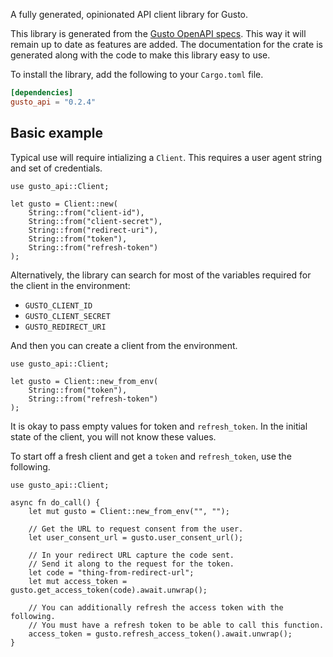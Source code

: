 A fully generated, opinionated API client library for Gusto.

This library is generated from the [Gusto OpenAPI
specs](https://github.com/Gusto-API/api.gusto.dev). This way it will remain
up to date as features are added. The documentation for the crate is generated
along with the code to make this library easy to use.

To install the library, add the following to your `Cargo.toml` file.

```toml
[dependencies]
gusto_api = "0.2.4"
```

## Basic example

Typical use will require intializing a `Client`. This requires
a user agent string and set of credentials.

```
use gusto_api::Client;

let gusto = Client::new(
    String::from("client-id"),
    String::from("client-secret"),
    String::from("redirect-uri"),
    String::from("token"),
    String::from("refresh-token")
);
```

Alternatively, the library can search for most of the variables required for
the client in the environment:

- `GUSTO_CLIENT_ID`
- `GUSTO_CLIENT_SECRET`
- `GUSTO_REDIRECT_URI`

And then you can create a client from the environment.

```
use gusto_api::Client;

let gusto = Client::new_from_env(
    String::from("token"),
    String::from("refresh-token")
);
```

It is okay to pass empty values for token and `refresh_token`. In
the initial state of the client, you will not know these values.

To start off a fresh client and get a `token` and `refresh_token`, use the following.

```
use gusto_api::Client;

async fn do_call() {
    let mut gusto = Client::new_from_env("", "");

    // Get the URL to request consent from the user.
    let user_consent_url = gusto.user_consent_url();

    // In your redirect URL capture the code sent.
    // Send it along to the request for the token.
    let code = "thing-from-redirect-url";
    let mut access_token = gusto.get_access_token(code).await.unwrap();

    // You can additionally refresh the access token with the following.
    // You must have a refresh token to be able to call this function.
    access_token = gusto.refresh_access_token().await.unwrap();
}
```
